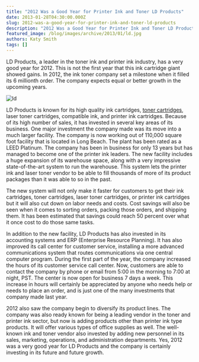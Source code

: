 ```yaml
---
title: "2012 Was a Good Year for Printer Ink and Toner LD Products"
date: 2013-01-28T04:30:00.000Z
slug: 2012-was-a-good-year-for-printer-ink-and-toner-ld-products
description: "2012 Was a Good Year for Printer Ink and Toner LD Products"
featured_image: /blog/images/archive/2013/01/ld.jpg
authors: Katy Smith
tags: []
---
```


LD Products, a leader in the toner ink and printer ink industry, has a very good year for 2012\. This is not the first year that this ink cartridge giant showed gains. In 2012, the ink toner company set a milestone when it filled its 6 millionth order. The company expects equal or better growth in the upcoming years.

![ld](/blog/images/archive/2013/01/ld.jpg)

LD Products is known for its high quality ink cartridges, [toner cartridges](https://www.tomatoink.com/), laser toner cartridges, compatible ink, and printer ink cartridges. Because of its high number of sales, it has invested in several key areas of its business. One major investment the company made was its move into a much larger facility. The company is now working out of 110,000 square foot facility that is located in Long Beach. The plant has been rated as a LEED Platinum. The company has been in business for only 13 years but has managed to become one of the printer ink leaders. The new facility includes a huge expansion of its warehouse space, along with a very impressive state-of-the-art system to run the warehouse. This system lets the printer ink and laser toner vendor to be able to fill thousands of more of its product packages than it was able to so in the past.

The new system will not only make it faster for customers to get their ink cartridges, toner cartridges, laser toner cartridges, or printer ink cartridges but it will also cut down on labor needs and costs. Cost savings will also be seen when it comes to sorting orders, packing those orders, and shipping them. It has been estimated that savings could reach 50 percent over what it once cost to do those same tasks.

In addition to the new facility, LD Products has also invested in its accounting systems and ERP (Enterprise Resource Planning). It has also improved its call center for customer service, installing a more advanced communications system that routes communications via one central computer program. During the first part of the year, the company increased the hours of its customer service call center. Now, customers are able to contact the company by phone or email from 5:00 in the morning to 7:00 at night, PST. The center is now open for business 7 days a week. This increase in hours will certainly be appreciated by anyone who needs help or needs to place an order, and is just one of the many investments that company made last year.

2012 also saw the company begin to diversify its product lines. The company was also ready known for being a leading vendor in the toner and printer ink sector, but now is adding products other than printer ink type products. It will offer various types of office supplies as well. The well-known ink and toner vendor also invested by adding new personnel in its sales, marketing, operations, and administration departments. Yes, 2012 was a very good year for LD Products and the company is certainly investing in its future and future growth.